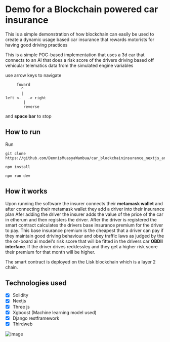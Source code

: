 # Demo for a Blockchain powered car insurance

This is a simple demonstration of how blockchain can easily be used to create a dynamic usage based car insurance
that rewards motorists for having good driving practices

This is a simple POC-based implementation that uses a 3d car  that connects to an AI that does a risk score of the drivers driving based off
vehicular telematics data from the simulated engine variables 

use arrow keys to navigate 

         foward
           ^
           |  
    left <-   -> right
            |
            reverse
          


and  **space bar**  to stop


## How to run

Run

```console 
git clone https://github.com/DennisMuasyaWambua/car_blockchaininsurance_nextjs_animation/
```

```console
npm install
```

```console
npm run dev
```

## How it works

Upon running the software the insurer connects their **metamask wallet** and after connecting their metamask wallet they add a driver into their insurance plan 
Afer adding the driver the insurer adds the value of the price of the car in etherum and then registers the driver. After the driver is registered the smart contract calculates the drivers base insurance premium for the driver to pay.
This base insurance premium is the cheapest that a driver can pay if they maintain good driving behaviour and obey traffic laws as judged by the the on-board ai model's risk score that will be fitted in the drivers car **OBDII interface**.
If the driver drives recklessley and they get a higher risk score their premium for that month will be higher.

The smart contract is deployed on the Lisk blockchain which is a layer 2 chain.


## Technologies used
- [x] Solidity
- [x] Nextjs  
- [x] Three js
- [x] Xgboost (Machine learning model used)
- [x] Django restframework
- [x] Thirdweb
      
![image](https://github.com/user-attachments/assets/a6be3700-6531-4e54-b7ef-66c7b64e0e92)




